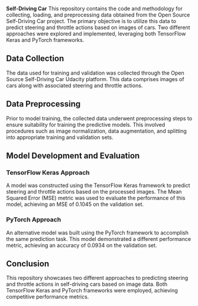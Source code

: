 **Self-Driving Car** 
This repository contains the code and methodology for collecting, loading, and preprocessing data obtained from the Open Source Self-Driving Car project. The primary objective is to utilize this data to predict steering and throttle actions based on images of cars. Two different approaches were explored and implemented, leveraging both TensorFlow Keras and PyTorch frameworks.

## Data Collection

The data used for training and validation was collected through the Open Source Self-Driving Car Udacity platform. This data comprises images of cars along with associated steering and throttle actions.

## Data Preprocessing

Prior to model training, the collected data underwent preprocessing steps to ensure suitability for training the predictive models. This involved procedures such as image normalization, data augmentation, and splitting into appropriate training and validation sets.

## Model Development and Evaluation

### TensorFlow Keras Approach

A model was constructed using the TensorFlow Keras framework to predict steering and throttle actions based on the processed images. The Mean Squared Error (MSE) metric was used to evaluate the performance of this model, achieving an MSE of 0.1045 on the validation set.

### PyTorch Approach

An alternative model was built using the PyTorch framework to accomplish the same prediction task. This model demonstrated a different performance metric, achieving an accuracy of 0.0934 on the validation set.

## Conclusion

This repository showcases two different approaches to predicting steering and throttle actions in self-driving cars based on image data. Both TensorFlow Keras and PyTorch frameworks were employed, achieving competitive performance metrics.
